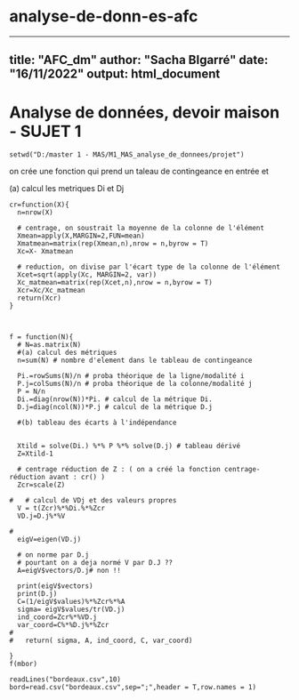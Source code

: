 # analyse-de-donn-es-afc
---
title: "AFC_dm"
author: "Sacha BIgarré"
date: "16/11/2022"
output: html_document
---
# Analyse de données, devoir maison - SUJET 1
```{r selection du repertoire de travail, include=F}
setwd("D:/master 1 - MAS/M1_MAS_analyse_de_donnees/projet")
```

on crée une fonction qui prend un taleau de contingeance en entrée et

(a) calcul les metriques Di et Dj
```{r centrage réduction}
cr=function(X){
  n=nrow(X)
  
  # centrage, on soustrait la moyenne de la colonne de l'élément
  Xmean=apply(X,MARGIN=2,FUN=mean)
  Xmatmean=matrix(rep(Xmean,n),nrow = n,byrow = T)
  Xc=X- Xmatmean
  
  # reduction, on divise par l'écart type de la colonne de l'élément
  Xcet=sqrt(apply(Xc, MARGIN=2, var))
  Xc_matmean=matrix(rep(Xcet,n),nrow = n,byrow = T)
  Xcr=Xc/Xc_matmean  
  return(Xcr)
}
```


```{r}

```

```{r}

f = function(N){
  # N=as.matrix(N)
  #(a) calcul des métriques
  n=sum(N) # nombre d'element dans le tableau de contingeance
  
  Pi.=rowSums(N)/n # proba théorique de la ligne/modalité i
  P.j=colSums(N)/n # proba théorique de la colonne/modalité j
  P = N/n
  Di.=diag(nrow(N))*Pi. # calcul de la métrique Di.
  D.j=diag(ncol(N))*P.j # calcul de la métrique D.j

  #(b) tableau des écarts à l'indépendance


  Xtild = solve(Di.) %*% P %*% solve(D.j) # tableau dérivé
  Z=Xtild-1

  # centrage réduction de Z : ( on a créé la fonction centrage-réduction avant : cr() )
  Zcr=scale(Z)
  
#   # calcul de VDj et des valeurs propres
  V = t(Zcr)%*%Di.%*%Zcr
  VD.j=D.j%*%V
  
#   
  eigV=eigen(VD.j)
  
  # on norme par D.j 
  # pourtant on a deja normé V par D.J ??
  A=eigV$vectors/D.j# non !!
  
  print(eigV$vectors)
  print(D.j)
  C=(1/eigV$values)%*%Zcr%*%A
  sigma= eigV$values/tr(VD.j)
  ind_coord=Zcr%*%VD.j
  var_coord=C%*%D.j%*%Zcr
#   
#   return( sigma, A, ind_coord, C, var_coord)

}
f(mbor)

```


```{r TEST import, include=F}
readLines("bordeaux.csv",10)
bord=read.csv("bordeaux.csv",sep=";",header = T,row.names = 1)
```
